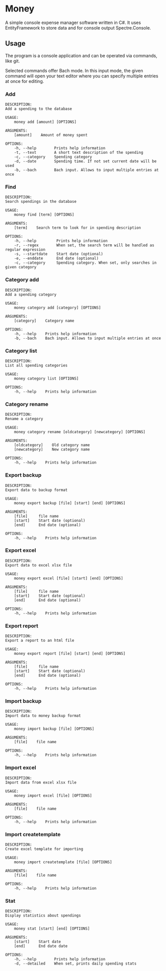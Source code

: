 # Money

A simple console expense manager software written in C#. It uses EntityFramework to store data and for console output Spectre.Console.

## Usage

The program is a console application and can be operated via commands, like git.

Selected commands offer Bach mode. In this input mode, the given command will open your text editor where you can specify multiple entries at once for editing.

### Add

```
DESCRIPTION:
Add a spending to the database

USAGE:
    money add [amount] [OPTIONS]

ARGUMENTS:
    [amount]    Amount of money spent

OPTIONS:
    -h, --help        Prints help information                             
    -t, --text        A short text description of the spending            
    -c, --category    Spending category                                   
    -d, --date        Spending time. If not set current date will be used 
    -b, --bach        Bach input. Allows to input multiple entries at once
```

### Find

```
DESCRIPTION:
Search spendings in the database

USAGE:
    money find [term] [OPTIONS]

ARGUMENTS:
    [term]    Search term to look for in spending description

OPTIONS:
    -h, --help         Prints help information                                        
    -r, --regex        When set, the search term will be handled as regular expression
    -s, --startdate    Start date (optional)                                          
    -e, --enddate      End date (optional)                                            
    -c, --category     Spending category. When set, only searches in given category   
```

### Category add

```
DESCRIPTION:
Add a spending category

USAGE:
    money category add [category] [OPTIONS]

ARGUMENTS:
    [category]    Category name

OPTIONS:
    -h, --help    Prints help information                             
    -b, --bach    Bach input. Allows to input multiple entries at once
```

### Category list

```
DESCRIPTION:
List all spending categories

USAGE:
    money category list [OPTIONS]

OPTIONS:
    -h, --help    Prints help information
```

### Category rename

```
DESCRIPTION:
Rename a category

USAGE:
    money category rename [oldcategory] [newcategory] [OPTIONS]

ARGUMENTS:
    [oldcategory]    Old category name
    [newcategory]    New category name

OPTIONS:
    -h, --help    Prints help information
```

### Export backup

```
DESCRIPTION:
Export data to backup format

USAGE:
    money export backup [file] [start] [end] [OPTIONS]

ARGUMENTS:
    [file]     file name    
    [start]    Start date (optional)
    [end]      End date (optional)

OPTIONS:
    -h, --help    Prints help information
```

### Export excel

```
DESCRIPTION:
Export data to excel xlsx file

USAGE:
    money export excel [file] [start] [end] [OPTIONS]

ARGUMENTS:
    [file]     file name            
    [start]    Start date (optional)
    [end]      End date (optional)  

OPTIONS:
    -h, --help    Prints help information
```

### Export report

```
DESCRIPTION:
Export a report to an html file

USAGE:
    money export report [file] [start] [end] [OPTIONS]

ARGUMENTS:
    [file]     file name            
    [start]    Start date (optional)
    [end]      End date (optional)  

OPTIONS:
    -h, --help    Prints help information
```

### Import backup

```
DESCRIPTION:
Import data to money backup format

USAGE:
    money import backup [file] [OPTIONS]

ARGUMENTS:
    [file]    file name

OPTIONS:
    -h, --help    Prints help information

```

### Import excel

```
DESCRIPTION:
Import data from excel xlsx file

USAGE:
    money import excel [file] [OPTIONS]

ARGUMENTS:
    [file]    file name

OPTIONS:
    -h, --help    Prints help information
```

### Import createtemplate

```
DESCRIPTION:
Create excel template for importing

USAGE:
    money import createtemplate [file] [OPTIONS]

ARGUMENTS:
    [file]    file name

OPTIONS:
    -h, --help    Prints help information
```

### Stat

```
DESCRIPTION:
Display statistics about spendings

USAGE:
    money stat [start] [end] [OPTIONS]

ARGUMENTS:
    [start]    Start date   
    [end]      End date date

OPTIONS:
    -h, --help        Prints help information              
    -d, --detailed    When set, prints daily spending stats
```
